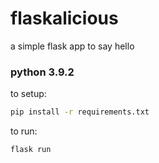# flaskalicious

a simple flask app to say hello

### python 3.9.2

to setup:
```bash
pip install -r requirements.txt
```

to run:
```bash
flask run
```